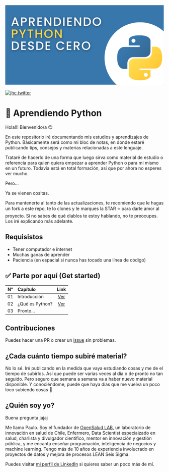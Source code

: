 <img src="img/python.png" alt="Python logo" title="Aprendiendo Python" />

[![jhc twitter](https://img.shields.io/badge/Twitter-@chazkon-00aced.svg?style=flat&logo=twitter)](https://twitter.com/chazkon)

# 🐍 Aprendiendo Python

Hola!!! Bienvenido/a 😉

En este repositorio iré documentando mis estudios y aprendizajes de Python. Básicamente será como mi bloc de notas, en donde estaré publicando tips, consejos y materias relacionadas a este lenguaje. 

Trataré de hacerlo de una forma que luego sirva como material de estudio o referencia para quien quiera empezar a aprender Python o para mi mismo en un futuro.
Todavía está en total formación, así que por ahora no esperes ver mucho.

Pero...

Ya se vienen cositas.


Para mantenerte al tanto de las actualizaciones, te recomiendo que le hagas un fork a este repo, te lo clones y le marques la STAR ⭐ para darle amor al proyecto. Si no sabes de qué diablos te estoy hablando, no te preocupes. Los iré explicando más adelante. 


## Requisistos

- Tener computador e internet
- Muchas ganas de aprender
- Paciencia (en espacial si nunca has tocado una línea de código)


## ✅ Parte por aquí (Get started)

N° | Capítulo | Link
:----: | :----- | :----:
01  | Introducción | [Ver](https://github.com/paulovillarroel/aprendiendo_python/blob/main/01_fundamentos.md)
02  | ¿Qué es Python?  | [Ver](https://github.com/paulovillarroel/aprendiendo_python/blob/main/02_que_es_python.md)
03  | Pronto... |


## Contribuciones

Puedes hacer una PR o crear un [issue](https://github.com/paulovillarroel/aprendiendo_python/issues) sin problemas.


## ¿Cada cuánto tiempo subiré material?

No lo sé. Iré publicando en la medida que vaya estudiando cosas y me de el tiempo de subirlos. Así que puede ser varias veces al día o de pronto no tan seguido. Pero seguro que semana a semana va a haber nuevo material disponible. Y conociéndome, puede que haya días que me vuelva un poco loco subiendo cosas 🤣


## ¿Quién soy yo?

Buena pregunta jajaj

Me llamo Paulo. Soy el fundador de [OpenSalud LAB](https://opensaludlab.org/), un laboratorio de innovación en salud de Chile, Enfermero, Data Scientist especiaizado en salud, charlista y divulgador científico, mentor en innovación y gestión pública, y me encanta enseñar programación, inteligencia de negocios y machine learning. Tengo más de 10 años de experiencia involucrado en proyectos de datos y mejora de procesos LEAN Seis Sigma.

Puedes visitar [mi perfil de LinkedIn](www.linkedin.com/in/paulovillarroeltapia
) si quieres saber un poco más de mí.